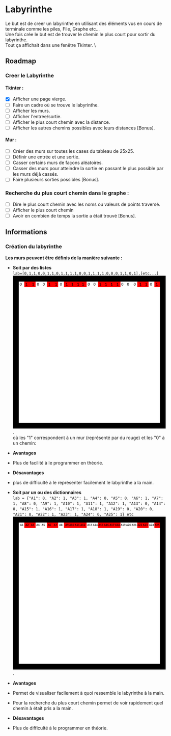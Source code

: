 # Labyrinthe

Le but est de creer un labyrinthe en utilisant des éléments vus en cours de terminale comme les piles, File, Graphe etc... \
Une fois crée le but est de trouver le chemin le plus court pour sortir du labyrinthe. \
Tout ça affichait dans une fenêtre Tkinter. \

## Roadmap

### Creer le Labyrinthe

#### Tkinter :
- [x] Afficher une page vierge.
- [ ] Faire un cadre où se trouve le labyrinthe.
- [ ] Afficher les murs.
- [ ] Afficher l'entrée/sortie.
- [ ] Afficher le plus court chemin avec la distance.
- [ ] Afficher les autres chemins possibles avec leurs distances [Bonus].
#### Mur :
- [ ] Créer des murs sur toutes les cases du tableau de 25x25.
- [ ] Définir une entrée et une sortie.
- [ ] Casser certains murs de façons aléatoires.
- [ ] Casser des murs pour atteindre la sortie en passant le plus possible par les murs déjà cassés.
- [ ] Faire plusieurs sorties possibles [Bonus].
### Recherche du plus court chemin dans le graphe :
- [ ] Dire le plus court chemin avec les noms ou valeurs de points traversé.
- [ ] Afficher le plus court chemin
- [ ] Avoir en combien de temps la sortie a était trouvé [Bonus].

## Informations

### Création du labyrinthe
**Les murs peuvent être définis de la manière suivante :**

- **Soit par des listes** \
`lab=[0,1,1,0,0,1,1,0,1,1,1,1,0,0,1,1,1,1,0,0,0,1,1,0,1],[etc...]` \
![Image Labyrinthe liste](/img/exemple_lab_liste.png "Labyrinthe avec liste"). \
où les "1" correspondent à un mur (représenté par du rouge) et les "0" à un chemin:
- **Avantages**
- Plus de facilité à le programmer en théorie.

- **Désavantages**
- plus de difficulté à le représenter facilement le labyrinthe a la main.


- **Soit par un ou des dictionnaires** \
`lab = {"A1": 0, "A2": 1, "A3": 1, "A4": 0, "A5": 0, "A6": 1, "A7": 1, "A8": 0, "A9": 1, "A10": 1, "A11": 1, "A12": 1, "A13": 0, "A14": 0, "A15": 1, "A16": 1, "A17": 1, "A18": 1, "A19": 0, "A20": 0, "A21": 0, "A22": 1, "A23": 1, "A24": 0, "A25": 1} etc` \
![Image Labyrinthe dictionnaire](/img/exemple_lab_dictio.png "Labyrinthe avec dictionnaire").

- **Avantages**
- Permet de visualiser facilement à quoi ressemble le labyrinthe à la main.
- Pour la recherche du plus court chemin permet de voir rapidement quel chemin à était pris a la main.

- **Désavantages**
- Plus de difficulté à le programmer en théorie.
